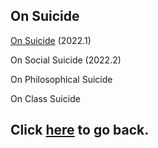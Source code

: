 ## On Suicide

[On Suicide](https://yaotongyuannvv.github.io/highschool/202201.pdf) (2022.1)

On Social Suicide (2022.2)

On Philosophical Suicide

On Class Suicide

## Click [here](https://yaotongyuannvv.github.io/) to go back. 
